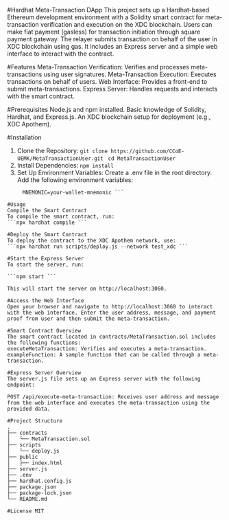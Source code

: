 #Hardhat Meta-Transaction DApp
This project sets up a Hardhat-based Ethereum development environment with a Solidity smart contract for 
meta-transaction verification and execution on the XDC blockchain. Users can make fiat payment (gasless) for transaction initiation through square payment gateway. The relayer submits transaction on behalf of the user in XDC blockchain using gas. 
It includes an Express server and a simple web interface to interact with the contract.

#Features
Meta-Transaction Verification: Verifies and processes meta-transactions using user signatures.
Meta-Transaction Execution: Executes transactions on behalf of users.
Web Interface: Provides a front-end to submit meta-transactions.
Express Server: Handles requests and interacts with the smart contract.

#Prerequisites
Node.js and npm installed.
Basic knowledge of Solidity, Hardhat, and Express.js.
An XDC blockchain setup for deployment (e.g., XDC Apothem).

#Installation
1. Clone the Repository:
 ``` git clone https://github.com/CCoE-UEMK/MetaTransactionUser.git  ```
 ```cd MetaTransactionUser ```
2. Install Dependencies:
 ``` npm install ```
3. Set Up Environment Variables:
Create a .env file in the root directory.
Add the following environment variables:
 ```RPC_URL=https://earpc.apothem.network 
      MNEMONIC=your-wallet-mnemonic ```

#Usage
Compile the Smart Contract
To compile the smart contract, run:
 ```npx hardhat compile ```

#Deploy the Smart Contract
To deploy the contract to the XDC Apothem network, use:
 ```npx hardhat run scripts/deploy.js --network test_xdc ```

#Start the Express Server
To start the server, run:

 ```npm start ```
 
This will start the server on http://localhost:3060.

#Access the Web Interface
Open your browser and navigate to http://localhost:3060 to interact with the web interface. Enter the user address, message, and payment proof from user and then submit the meta-transaction.

#Smart Contract Overview
The smart contract located in contracts/MetaTransaction.sol includes the following functions:
executeMetaTransaction: Verifies and executes a meta-transaction.
exampleFunction: A sample function that can be called through a meta-transaction.

#Express Server Overview
The server.js file sets up an Express server with the following endpoint:

POST /api/execute-meta-transaction: Receives user address and message from the web interface and executes the meta-transaction using the provided data.

#Project Structure
.
├── contracts
│   └── MetaTransaction.sol
├── scripts
│   └── deploy.js
├── public
│   ├── index.html
├── server.js
├── .env
├── hardhat.config.js
├── package.json
├── package-lock.json
└── README.md

#License MIT

